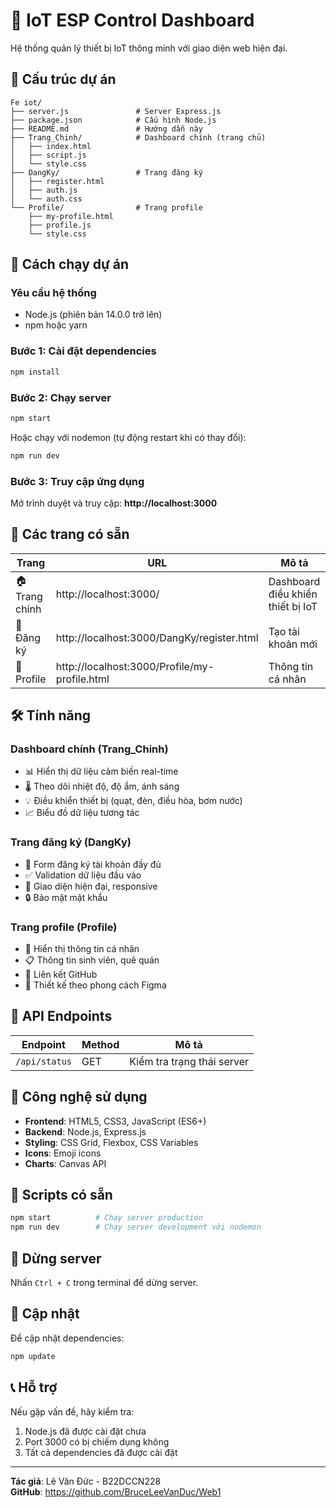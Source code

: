 # 🔧 IoT ESP Control Dashboard

Hệ thống quản lý thiết bị IoT thông minh với giao diện web hiện đại.

## 📁 Cấu trúc dự án

```
Fe iot/
├── server.js               # Server Express.js
├── package.json            # Cấu hình Node.js
├── README.md               # Hướng dẫn này
├── Trang_Chinh/            # Dashboard chính (trang chủ)
│   ├── index.html
│   ├── script.js
│   └── style.css
├── DangKy/                 # Trang đăng ký
│   ├── register.html
│   ├── auth.js
│   └── auth.css
└── Profile/                # Trang profile
    ├── my-profile.html
    ├── profile.js
    └── style.css
```

## 🚀 Cách chạy dự án

### Yêu cầu hệ thống
- Node.js (phiên bản 14.0.0 trở lên)
- npm hoặc yarn

### Bước 1: Cài đặt dependencies
```bash
npm install
```

### Bước 2: Chạy server
```bash
npm start
```

Hoặc chạy với nodemon (tự động restart khi có thay đổi):
```bash
npm run dev
```

### Bước 3: Truy cập ứng dụng
Mở trình duyệt và truy cập: **http://localhost:3000**

## 📱 Các trang có sẵn

| Trang | URL | Mô tả |
|-------|-----|-------|
| 🏠 Trang chính | http://localhost:3000/ | Dashboard điều khiển thiết bị IoT |
| 📝 Đăng ký | http://localhost:3000/DangKy/register.html | Tạo tài khoản mới |
| 👤 Profile | http://localhost:3000/Profile/my-profile.html | Thông tin cá nhân |

## 🛠️ Tính năng

### Dashboard chính (Trang_Chinh)
- 📊 Hiển thị dữ liệu cảm biến real-time
- 🌡️ Theo dõi nhiệt độ, độ ẩm, ánh sáng
- 💡 Điều khiển thiết bị (quạt, đèn, điều hòa, bơm nước)
- 📈 Biểu đồ dữ liệu tương tác

### Trang đăng ký (DangKy)
- 📝 Form đăng ký tài khoản đầy đủ
- ✅ Validation dữ liệu đầu vào
- 🎨 Giao diện hiện đại, responsive
- 🔒 Bảo mật mật khẩu

### Trang profile (Profile)
- 👤 Hiển thị thông tin cá nhân
- 📋 Thông tin sinh viên, quê quán
- 🔗 Liên kết GitHub
- 🎨 Thiết kế theo phong cách Figma

## 🔧 API Endpoints

| Endpoint | Method | Mô tả |
|----------|--------|-------|
| `/api/status` | GET | Kiểm tra trạng thái server |

## 🎨 Công nghệ sử dụng

- **Frontend**: HTML5, CSS3, JavaScript (ES6+)
- **Backend**: Node.js, Express.js
- **Styling**: CSS Grid, Flexbox, CSS Variables
- **Icons**: Emoji icons
- **Charts**: Canvas API

## 📝 Scripts có sẵn

```bash
npm start          # Chạy server production
npm run dev        # Chạy server development với nodemon
```

## 🛑 Dừng server

Nhấn `Ctrl + C` trong terminal để dừng server.

## 🔄 Cập nhật

Để cập nhật dependencies:
```bash
npm update
```

## 📞 Hỗ trợ

Nếu gặp vấn đề, hãy kiểm tra:
1. Node.js đã được cài đặt chưa
2. Port 3000 có bị chiếm dụng không
3. Tất cả dependencies đã được cài đặt

---

**Tác giả**: Lê Văn Đức - B22DCCN228  
**GitHub**: https://github.com/BruceLeeVanDuc/Web1
